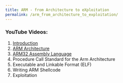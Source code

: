 ```yaml
---
title: ARM - from Architecture to eXploitation
permalink: /arm_from_architecture_to_exploitation/
---
```


### YouTube Videos:

1. [Introduction](https://www.youtube.com/watch?v=U_Wkixv0lSw)
2. [ARM Architecture](https://www.youtube.com/watch?v=ltIBxNMxlLw)
3. [ARM32 Assembly Language](https://www.youtube.com/watch?v=L6Os2cMttNo)
4. Procedure Call Standard for the Arm Architecture
5. Executable and Linkable Format (ELF)
6. Writing ARM Shellcode
7. Exploitation
